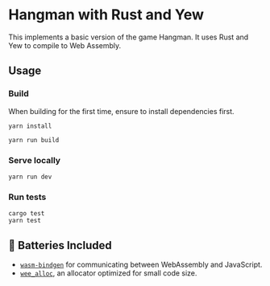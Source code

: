 # Hangman with Rust and Yew

This implements a basic version of the game Hangman. It uses Rust and Yew to compile to Web Assembly.

## Usage

### Build

When building for the first time, ensure to install dependencies first.

```
yarn install
```

```
yarn run build
```

### Serve locally

```
yarn run dev
```

### Run tests

```
cargo test
yarn test
```


## 🔋 Batteries Included

* [`wasm-bindgen`](https://github.com/rustwasm/wasm-bindgen) for communicating
  between WebAssembly and JavaScript.
* [`wee_alloc`](https://github.com/rustwasm/wee_alloc), an allocator optimized
  for small code size.
